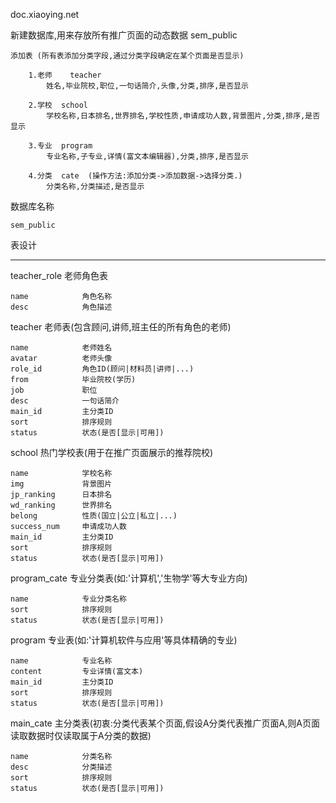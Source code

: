 
doc.xiaoying.net

新建数据库,用来存放所有推广页面的动态数据	sem_public

	添加表	(所有表添加分类字段,通过分类字段确定在某个页面是否显示)

		1.老师	teacher
			姓名,毕业院校,职位,一句话简介,头像,分类,排序,是否显示

		2.学校  school
			学校名称,日本排名,世界排名,学校性质,申请成功人数,背景图片,分类,排序,是否显示

		3.专业  program
			专业名称,子专业,详情(富文本编辑器),分类,排序,是否显示

		4.分类  cate	(操作方法:添加分类->添加数据->选择分类.)
			分类名称,分类描述,是否显示


数据库名称

	sem_public

表设计
***

teacher_role  老师角色表

	name            角色名称
	desc            角色描述

teacher  老师表(包含顾问,讲师,班主任的所有角色的老师)

	name            老师姓名
	avatar          老师头像
	role_id         角色ID(顾问|材料员|讲师|...)
	from            毕业院校(学历)
	job             职位
	desc            一句话简介
	main_id         主分类ID
	sort            排序规则
	status          状态(是否[显示|可用])

school  热门学校表(用于在推广页面展示的推荐院校)

	name            学校名称
	img             背景图片
	jp_ranking      日本排名
	wd_ranking      世界排名
	belong          性质(国立|公立|私立|...)
	success_num     申请成功人数
	main_id         主分类ID
	sort            排序规则
	status          状态(是否[显示|可用])

program_cate  专业分类表(如:'计算机','生物学'等大专业方向)

	name            专业分类名称
	sort            排序规则
	status          状态(是否[显示|可用])

program  专业表(如:'计算机软件与应用'等具体精确的专业)

	name            专业名称
	content         专业详情(富文本)
	main_id         主分类ID
	sort            排序规则
	status          状态(是否[显示|可用])

main_cate  主分类表(初衷:分类代表某个页面,假设A分类代表推广页面A,则A页面读取数据时仅读取属于A分类的数据)

	name            分类名称
	desc            分类描述
	sort            排序规则
	status          状态(是否[显示|可用])

	
